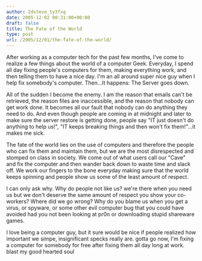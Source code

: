```yaml
---
author: 2dsteve_ty3fxq
date: 2005-12-02 00:31:00+00:00
draft: false
title: The Fate of the World
type: post
url: /2005/12/01/the-fate-of-the-world/
---
```


After working as a computer tech for the past few months, I've come to realize a few things about the world of a computer Geek. Everyday, I spend all day fixing people's computers for them, making everything work, and then telling them to have a nice day. I'm an all around super nice guy when I help fix somebody's computer. Then...It happens: The Server goes down.

All of the sudden I become the enemy. I am the reason that emails can't be retrieved, the reason files are inaccessible, and the reason that nobody can get work done. It becomes all our fault that nobody can do anything they need to do. And even though people are coming in at midnight and later to make sure the server restore is getting done, people say "IT just doesn't do anything to help us!", "IT keeps breaking things and then won't fix them!"...it makes me sick.

The fate of the world lies on the use of computers and therefore the people who can fix them and maintain them, but we are the most disrespected and stomped on class in society. We come out of what users call our "Cave" and fix the computer and then wander back down to waste time and slack off. We work our fingers to the bone everyday making sure that the world keeps spinning and people show us some of the least amount of respect.

I can only ask why. Why do people not like us? we're there when you need us but we don't deserve the same amount of respect you show your co-workers? Where did we go wrong? Why do you blame us when you get a virus, or spyware, or some other evil computer bug that you could have avoided had you not been looking at pr0n or downloading stupid shareware games.

I love being a computer guy, but it sure would be nice if people realized how important we simpe, insignificant specks really are. gotta go now, I'm fixing a computer for somebody for free after fixing them all day long at work. blast my good hearted soul
